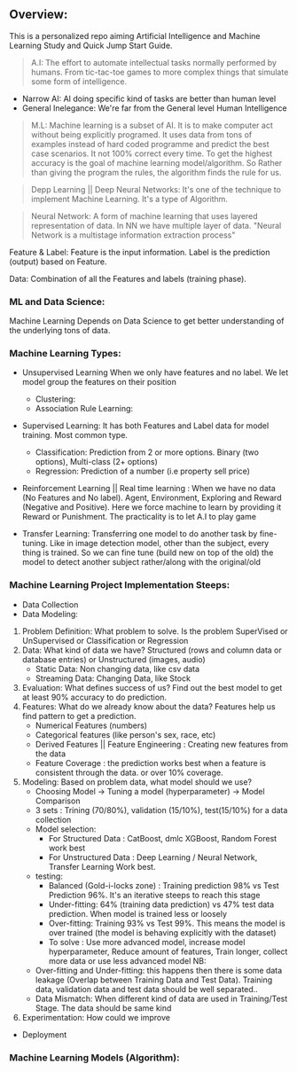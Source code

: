 ## Overview:
This is a personalized repo aiming Artificial Intelligence and Machine Learning Study and Quick Jump Start Guide.

> A.I: The effort to automate intellectual tasks normally performed by humans. From tic-tac-toe games to more complex things that simulate some form of intelligence.
- Narrow AI: AI doing specific kind of tasks are better than human level
- General Inelegance: We're far from the General level Human Intelligence

> M.L: Machine learning is a subset of AI. It is to make computer act without being explicitly programed. It uses data from tons of examples instead of hard coded programme and predict the best case scenarios. It not 100% correct every time. To get the highest accuracy is the goal of machine learning model/algorithm. So Rather than giving the program the rules, the algorithm finds the rule for us.

> Depp Learning || Deep Neural Networks: It's one of the technique to implement Machine Learning. It's a type of Algorithm.


> Neural Network: A form of machine learning that uses layered representation of data. In NN we have multiple layer of data. 
"Neural Network is a multistage information extraction process"

Feature & Label: Feature is the input information. Label is the prediction (output) based on Feature.

Data: Combination of all the Features and labels (training phase). 
### ML and Data Science:
Machine Learning Depends on Data Science to get better understanding of the underlying tons of data.


### Machine Learning Types:
- Unsupervised Learning
    When we only have features and no label. We let model group the features on their position
    - Clustering:
    - Association Rule Learning:

- Supervised Learning:
    It has both Features and Label data for model training. Most common type.
    - Classification: Prediction from 2 or more options. Binary (two options), Multi-class (2+ options)
    - Regression: Prediction of a number (i.e property sell price)

- Reinforcement Learning || Real time learning :
    When we have no data (No Features and No label). Agent, Environment, Exploring and Reward (Negative and Positive). Here we force machine to learn by providing it Reward or Punishment. The practicality is to let A.I to play game

- Transfer Learning:
    Transferring one model to do another task by fine-tuning. Like in image detection model, other than the subject, every thing is trained. So we can fine tune (build new on top of the old) the model to detect another subject rather/along with the original/old 
### Machine Learning Project Implementation Steeps:
* Data Collection
* Data Modeling:
 1. Problem Definition: What problem to solve. Is the problem SuperVised or UnSupervised or Classification or Regression
 2. Data: What kind of data we have? Structured (rows and column data or database entries) or Unstructured (images, audio)
    - Static Data: Non changing data, like csv data
    - Streaming Data: Changing Data, like Stock 
 3. Evaluation: What defines success of us? Find out the best model to get at least 90% accuracy to do prediction.
 4. Features: What do we already know about the data? Features help us find pattern to get a prediction.
    - Numerical Features (numbers)
    - Categorical features (like person's sex, race, etc)
    - Derived Features || Feature Engineering : Creating new features from the data
    - Feature Coverage : the prediction works best when a feature is consistent through the data. or over 10% coverage.
 5. Modeling: Based on problem data, what model should we use?
    - Choosing Model -> Tuning a model (hyperparameter) -> Model Comparison
    - 3 sets : Trining (70/80%), validation (15/10%), test(15/10%) for a data collection
    - Model selection:
        - For Structured Data : CatBoost, dmlc XGBoost, Random Forest work best
        - For Unstructured Data : Deep Learning / Neural Network, Transfer Learning Work best.
    - testing: 
        - Balanced (Gold-i-locks zone) : Training prediction 98% vs Test Prediction 96%. It's an iterative steeps to reach this stage
        - Under-fitting: 64% (training data prediction) vs 47% test data prediction. When model is trained less or loosely
        - Over-fitting: Training 93% vs Test 99%. This means the model is over trained (the model is behaving explicitly with the dataset)
        - To solve : Use more advanced model, increase model hyperparameter, Reduce amount of features, Train longer, collect more data or use less advanced model
    NB: 
    - Over-fitting and Under-fitting: this happens then there is some data leakage (Overlap between Training Data and Test Data). Training data, validation data and test data should be well separated.. 
    - Data Mismatch: When different kind of data are used in Training/Test Stage. The data should be same kind
 6.  Experimentation: How could we improve
* Deployment

### Machine Learning Models (Algorithm):